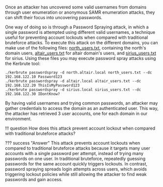 Once an attacker has uncovered some valid usernames from domains through user enumeration or anonymous SAMR enumeration attacks, they can shift their focus into uncovering passwords.

One way of doing so is through a Password Spraying attack, in which a single password is attempted using different valid usernames, a technique useful for preventing account lockouts when compared with traditional bruteforce attacks. To execute this attack on the different domains, you can make use of the following files: [north_users.txt](../multi-domain-attacks/north_users.txt), containing the north's domain users, [altair_users.txt](../multi-domain-attacks/altair_users.txt) for altair domain's users, and [sirius_users.txt](../multi-domain-attacks/sirius_users.txt) for sirius. Using these files you may execute password spray attacks using the Kerbrute tool:

```
./kerbrute passwordspray -d north.altair.local north_users.txt --dc 192.168.122.10 Password123
./kerbrute passwordspray -d altair.local altair_users.txt --dc 192.168.122.20 ThisIsMyPassword123
./kerbrute passwordspray -d sirius.local sirius_users.txt --dc 192.168.122.30 IDontKnow?
```

By having valid usernames and trying common passwords, an attacker may gather credentials to access the domain as an authenticated user. This way, the attacker has retrieved 3 user accounts, one for each domain in our environment.

!!! question
    How does this attack prevent account lockout when compared with traditional bruteforce attacks?

??? success "Answer"
    This attack prevents account lockouts when compared to traditional bruteforce attacks because it targets many user accounts with a single password per attempt, instead of trying many passwords on one user. In traditional bruteforce, repeatedly guessing passwords for the same account quickly triggers lockouts. In contrast, password spraying spreads login attempts across users, which avoids triggering lockout policies while still allowing the attacker to find weak passwords and gain access.
